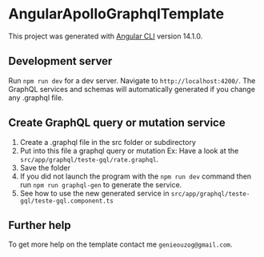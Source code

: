 # AngularApolloGraphqlTemplate

This project was generated with [Angular CLI](https://github.com/angular/angular-cli) version 14.1.0.

## Development server

Run `npm run dev` for a dev server. Navigate to `http://localhost:4200/`. The GraphQL services and schemas will automatically generated if you change any .graphql file.

## Create GraphQL query or mutation service

1. Create a .graphql file in the src folder or subdirectory
2. Put into this file a graphql query or mutation Ex: Have a look at the `src/app/graphql/teste-gql/rate.graphql`. 
3. Save the folder
4. If you did not launch the program with the `npm run dev` command then run `npm run graphql-gen` to generate the service.
5. See how to use the new generated service in `src/app/graphql/teste-gql/teste-gql.component.ts`

## Further help

To get more help on the template contact me `genieouzog@gmail.com`.
